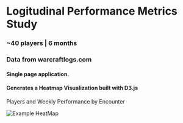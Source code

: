 # Logitudinal Performance Metrics Study

### ~40 players | 6 months

### Data from warcraftlogs.com

#### Single page application.

#### Generates a Heatmap Visualization built with D3.js

Players and Weekly Performance by Encounter

![Example HeatMap](https://raw.githubusercontent.com/Dalbed349/HeatMap_WoWPerformance/blob/master/pics/Final_composite/combo-final.png)
